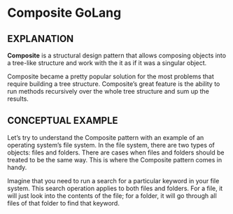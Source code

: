 # Composite GoLang

## EXPLANATION
**Composite** is a structural design pattern that allows composing objects into a tree-like structure and work with the it as if it was a singular object.

Composite became a pretty popular solution for the most problems that require building a tree structure. Composite’s great feature is the ability to run methods recursively over the whole tree structure and sum up the results.

## CONCEPTUAL EXAMPLE
Let’s try to understand the Composite pattern with an example of an operating system’s file system. In the file system, there are two types of objects: files and folders. There are cases when files and folders should be treated to be the same way. This is where the Composite pattern comes in handy.

Imagine that you need to run a search for a particular keyword in your file system. This search operation applies to both files and folders. For a file, it will just look into the contents of the file; for a folder, it will go through all files of that folder to find that keyword.

